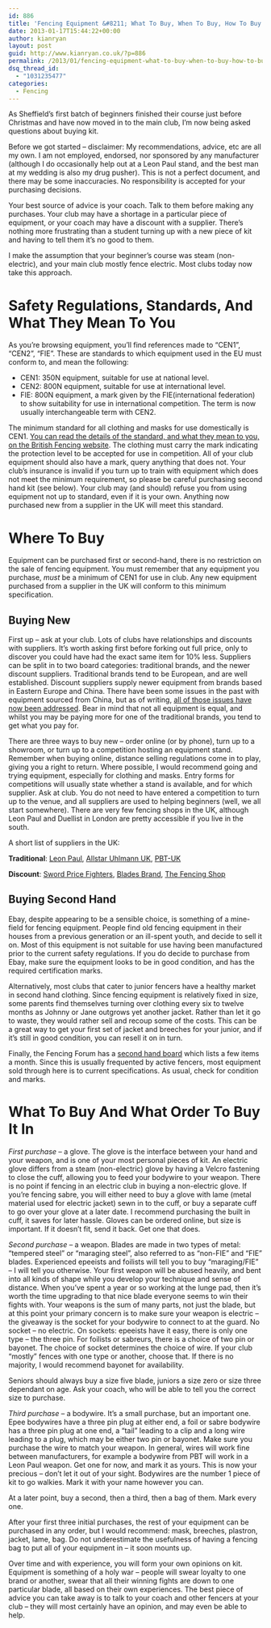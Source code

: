 ```yaml
---
id: 886
title: 'Fencing Equipment &#8211; What To Buy, When To Buy, How To Buy'
date: 2013-01-17T15:44:22+00:00
author: kianryan
layout: post
guid: http://www.kianryan.co.uk/?p=886
permalink: /2013/01/fencing-equipment-what-to-buy-when-to-buy-how-to-buy/
dsq_thread_id:
  - "1031235477"
categories:
  - Fencing
---
```

As Sheffield&#8217;s first batch of beginners finished their course just before Christmas and have now moved in to the main club, I&#8217;m now being asked questions about buying kit.

Before we got started &#8211; disclaimer: My recommendations, advice, etc are all my own. I am not employed, endorsed, nor sponsored by any manufacturer (although I do occasionally help out at a Leon Paul stand, and the best man at my wedding is also my drug pusher). This is not a perfect document, and there may be some inaccuracies. No responsibility is accepted for your purchasing decisions.

Your best source of advice is your coach. Talk to them before making any purchases. Your club may have a shortage in a particular piece of equipment, or your coach may have a discount with a supplier. There&#8217;s nothing more frustrating than a student turning up with a new piece of kit and having to tell them it&#8217;s no good to them.

I make the assumption that your beginner&#8217;s course was steam (non-electric), and your main club mostly fence electric. Most clubs today now take this approach.

# Safety Regulations, Standards, And What They Mean To You

As you&#8217;re browsing equipment, you&#8217;ll find references made to &#8220;CEN1&#8221;, &#8220;CEN2&#8221;, &#8220;FIE&#8221;. These are standards to which equipment used in the EU must conform to, and mean the following:

  * CEN1: 350N equipment, suitable for use at national level.
  * CEN2: 800N equipment, suitable for use at international level.
  * FIE: 800N equipment, a mark given by the FIE(international federation) to show suitability for use in international competition. The term is now usually interchangeable term with CEN2.

The minimum standard for all clothing and masks for use domestically is CEN1. [You can read the details of the standard, and what they mean to you, on the British Fencing website](http://www.britishfencing.com/uploads/files/january_2012_safety_guidelines_board_approved.pdf). The clothing must carry the mark indicating the protection level to be accepted for use in competition. All of your club equipment should also have a mark, query anything that does not. Your club&#8217;s insurance is invalid if you turn up to train with equipment which does not meet the minimum requirement, so please be careful purchasing second hand kit (see below). Your club may (and should) refuse you from using equipment not up to standard, even if it is your own. Anything now purchased new from a supplier in the UK will meet this standard.

# Where To Buy

Equipment can be purchased first or second-hand, there is no restriction on the sale of fencing equipment. You must remember that any equipment you purchase, _must_ be a minimum of CEN1 for use in club. Any new equipment purchased from a supplier in the UK will conform to this minimum specification.

## Buying New

First up &#8211; ask at your club. Lots of clubs have relationships and discounts with suppliers. It&#8217;s worth asking first before forking out full price, only to discover you could have had the exact same item for 10% less. Suppliers can be split in to two board categories: traditional brands, and the newer discount suppliers. Traditional brands tend to be European, and are well established. Discount suppliers supply newer equipment from brands based in Eastern Europe and China. There have been some issues in the past with equipment sourced from China, but as of writing, [all of those issues have now been addressed](http://www.britishfencing.com/news/latest-news/?n=513). Bear in mind that not all equipment is equal, and whilst you may be paying more for one of the traditional brands, you tend to get what you pay for.

There are three ways to buy new &#8211; order online (or by phone), turn up to a showroom, or turn up to a competition hosting an equipment stand. Remember when buying online, distance selling regulations come in to play, giving you a right to return. Where possible, I would recommend going and trying equipment, especially for clothing and masks. Entry forms for competitions will usually state whether a stand is available, and for which supplier. Ask at club. You do not need to have entered a competition to turn up to the venue, and all suppliers are used to helping beginners (well, we all start somewhere). There are very few fencing shops in the UK, although Leon Paul and Duellist in London are pretty accessible if you live in the south.

A short list of suppliers in the UK:

**Traditional**: [Leon Paul](http://www.leonpaul.com/), [Allstar Uhlmann UK](http://www.allstar-fencing.co.uk/), [PBT-UK](http://www.pbt-uk.com)
  
**Discount**: [Sword Price Fighters](http://swordpricefighters.com/), [Blades Brand](http://www.bladesbrand.com), [The Fencing Shop](http://www.thefencingshop.co.uk)

## Buying Second Hand

Ebay, despite appearing to be a sensible choice, is something of a mine-field for fencing equipment. People find old fencing equipment in their houses from a previous generation or an ill-spent youth, and decide to sell it on. Most of this equipment is not suitable for use having been manufactured prior to the current safety regulations. If you do decide to purchase from Ebay, make sure the equipment looks to be in good condition, and has the required certification marks.

Alternatively, most clubs that cater to junior fencers have a healthy market in second hand clothing. Since fencing equipment is relatively fixed in size, some parents find themselves turning over clothing every six to twelve months as Johnny or Jane outgrows yet another jacket. Rather than let it go to waste, they would rather sell and recoup some of the costs. This can be a great way to get your first set of jacket and breeches for your junior, and if it&#8217;s still in good condition, you can resell it on in turn.

Finally, the Fencing Forum has a [second hand board](http://www.fencingforum.com/forum/forumdisplay.php?25-Second-Hand-Equipment) which lists a few items a month. Since this is usually frequented by active fencers, most equipment sold through here is to current specifications. As usual, check for condition and marks.

# What To Buy And What Order To Buy It In

_First purchase_ &#8211; a glove. The glove is the interface between your hand and your weapon, and is one of your most personal pieces of kit. An electric glove differs from a steam (non-electric) glove by having a Velcro fastening to close the cuff, allowing you to feed your bodywire to your weapon. There is no point if fencing in an electric club in buying a non-electric glove. If you&#8217;re fencing sabre, you will either need to buy a glove with lame (metal material used for electric jacket) sewn in to the cuff, or buy a separate cuff to go over your glove at a later date. I recommend purchasing the built in cuff, it saves for later hassle. Gloves can be ordered online, but size is important. If it doesn&#8217;t fit, send it back. Get one that does.

_Second purchase_ &#8211; a weapon. Blades are made in two types of metal: &#8220;tempered steel&#8221; or &#8220;maraging steel&#8221;, also referred to as &#8220;non-FIE&#8221; and &#8220;FIE&#8221; blades. Experienced epeeists and foilists will tell you to buy &#8220;maraging/FIE&#8221; &#8211; I will tell you otherwise. Your first weapon will be abused heavily, and bent into all kinds of shape while you develop your technique and sense of distance. When you&#8217;ve spent a year or so working at the lunge pad, then it&#8217;s worth the time upgrading to that nice blade everyone seems to win their fights with. Your weapons is the sum of many parts, not just the blade, but at this point your primary concern is to make sure your weapon is electric &#8211; the giveaway is the socket for your bodywire to connect to at the guard. No socket &#8211; no electric. On sockets: epeeists have it easy, there is only one type &#8211; the three pin. For foilists or sabreurs, there is a choice of two pin or bayonet. The choice of socket determines the choice of wire. If your club &#8220;mostly&#8221; fences with one type or another, choose that. If there is no majority, I would recommend bayonet for availability.

Seniors should always buy a size five blade, juniors a size zero or size three dependant on age. Ask your coach, who will be able to tell you the correct size to purchase.

_Third purchase_ &#8211; a bodywire. It&#8217;s a small purchase, but an important one. Epee bodywires have a three pin plug at either end, a foil or sabre bodywire has a three pin plug at one end, a &#8220;tail&#8221; leading to a clip and a long wire leading to a plug, which may be either two pin or bayonet. Make sure you purchase the wire to match your weapon. In general, wires will work fine between manufacturers, for example a bodywire from PBT will work in a Leon Paul weapon. Get one for now, and mark it as yours. This is now your precious &#8211; don&#8217;t let it out of your sight. Bodywires are the number 1 piece of kit to go walkies. Mark it with your name however you can.

At a later point, buy a second, then a third, then a bag of them. Mark every one.

After your first three initial purchases, the rest of your equipment can be purchased in any order, but I would recommend: mask, breeches, plastron, jacket, lame, bag. Do not underestimate the usefulness of having a fencing bag to put all of your equipment in &#8211; it soon mounts up.

Over time and with experience, you will form your own opinions on kit. Equipment is something of a holy war &#8211; people will swear loyalty to one brand or another, swear that all their winning fights are down to one particular blade, all based on their own experiences. The best piece of advice you can take away is to talk to your coach and other fencers at your club &#8211; they will most certainly have an opinion, and may even be able to help.